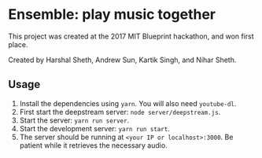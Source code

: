 # Ensemble: play music together

This project was created at the 2017 MIT Blueprint hackathon, and won first place. 

Created by Harshal Sheth, Andrew Sun, Kartik Singh, and Nihar Sheth.

## Usage
1. Install the dependencies using `yarn`. You will also need `youtube-dl`.
2. First start the deepstream server: `node server/deepstream.js`.
3. Start the server: `yarn run server`.
4. Start the development server: `yarn run start`.
5. The server should be running at `<your IP or localhost>:3000`. Be patient while it retrieves the necessary audio.

